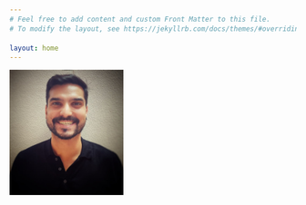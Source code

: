 ```yaml
---
# Feel free to add content and custom Front Matter to this file.
# To modify the layout, see https://jekyllrb.com/docs/themes/#overriding-theme-defaults

layout: home
---
```


<img src="img/profile-picture.jpeg" alt="profile-picture" width="200"/>
